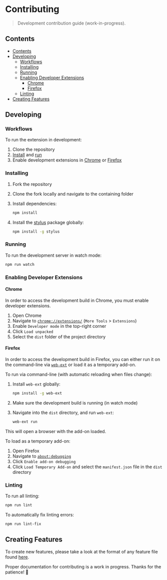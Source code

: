 # Contributing

> Development contribution guide (work-in-progress).

## Contents

- [Contents](#contents)
- [Developing](#developing)
  - [Workflows](#workflows)
  - [Installing](#installing)
  - [Running](#running)
  - [Enabling Developer Extensions](#enabling-developer-extensions)
    - [Chrome](#chrome)
    - [Firefox](#firefox)
  - [Linting](#linting)
- [Creating Features](#creating-features)

## Developing

### Workflows

To run the extension in development:

1. Clone the repository
2. [Install](#installing) and [run](#running)
3. Enable development extensions in [Chrome](#chrome) or [Firefox](#firefox)

### Installing

1. Fork the repository
2. Clone the fork locally and navigate to the containing folder
3. Install dependencies:

   ```sh
   npm install
   ```

4. Install the [stylus](https://www.npmjs.com/package/stylus) package globally:

   ```sh
   npm install -g stylus
   ```

### Running

To run the development server in watch mode:

```sh
npm run watch
```

### Enabling Developer Extensions

#### Chrome

In order to access the development build in Chrome, you must enable developer extensions.

1. Open Chrome
1. Navigate to [`chrome://extensions/`](chrome://extensions/) (`More Tools` > `Extensions`)
1. Enable `Developer mode` in the top-right corner
1. Click `Load unpacked`
1. Select the `dist` folder of the project directory

#### Firefox

In order to access the development build in Firefox, you can either run it on the command-line via [`web-ext`](https://developer.mozilla.org/en-US/docs/Mozilla/Add-ons/WebExtensions/Getting_started_with_web-ext) or load it as a temporary add-on.

To run via command-line (with automatic reloading when files change):

1. Install `web-ext` globally:

   ```sh
   npm install -g web-ext
   ```

2. Make sure the development build is running (in watch mode)
3. Navigate into the `dist` directory, and run `web-ext`:

   ```sh
   web-ext run
   ```

This will open a browser with the add-on loaded.

To load as a temporary add-on:

1. Open Firefox
1. Navigate to [`about:debugging`](about:debugging)
1. Click `Enable add-on debugging`
1. Click `Load Temporary Add-on` and select the `manifest.json` file in the `dist` directory

### Linting

To run all linting:

```sh
npm run lint
```

To automatically fix linting errors:

```sh
npm run lint-fix
```

## Creating Features

To create new features, please take a look at the format of any feature file found [here](src/features).

Proper documentation for contributing is a work in progress. Thanks for the patience! 🙂
